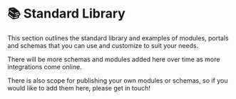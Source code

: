 # 📚 Standard Library

This section outlines the standard library and examples of modules, portals and schemas that you can use and customize to suit your needs.

There will be more schemas and modules added here over time as more integrations come online.

There is also scope for publishing your own modules or schemas, so if you would like to add them here, please get in touch!
